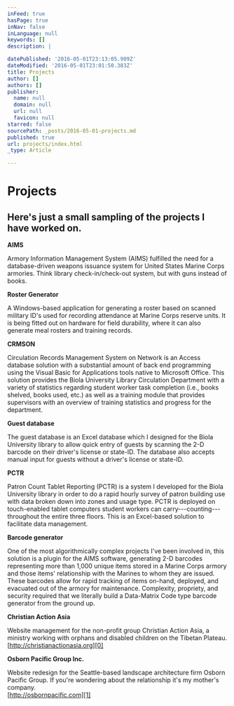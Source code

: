 ```yaml
---
inFeed: true
hasPage: true
inNav: false
inLanguage: null
keywords: []
description: |

datePublished: '2016-05-01T23:13:05.909Z'
dateModified: '2016-05-01T23:01:50.383Z'
title: Projects
author: []
authors: []
publisher:
  name: null
  domain: null
  url: null
  favicon: null
starred: false
sourcePath: _posts/2016-05-01-projects.md
published: true
url: projects/index.html
_type: Article

---
```

# Projects

## Here's just a small sampling of the projects I have worked on.

**AIMS**

Armory Information Management System (AIMS) fulfilled the need for a database-driven weapons issuance system for United States Marine Corps armories. Think library check-in/check-out system, but with guns instead of books.

**Roster Generator**

A Windows-based application for generating a roster based on scanned military ID's used for recording attendance at Marine Corps reserve units. It is being fitted out on hardware for field durability, where it can also generate meal rosters and training records.

**CRMSON**

Circulation Records Management System on Network is an Access database solution with a substantial amount of back end programming using the Visual Basic for Applications tools native to Microsoft Office. This solution provides the Biola University Library Circulation Department with a variety of statistics regarding student worker task completion (i.e., books shelved, books used, etc.) as well as a training module that provides supervisors with an overview of training statistics and progress for the department.

**Guest database**

The guest database is an Excel database which I designed for the Biola University library to allow quick entry of guests by scanning the 2-D barcode on their driver's license or state-ID. The database also accepts manual input for guests without a driver's license or state-ID.

**PCTR**

Patron Count Tablet Reporting (PCTR) is a system I developed for the Biola University library in order to do a rapid hourly survey of patron building use with data broken down into zones and usage type. PCTR is deployed on touch-enabled tablet computers student workers can carry---counting---throughout the entire three floors. This is an Excel-based solution to facilitate data management.

**Barcode generator**

One of the most algorithmically complex projects I've been involved in, this solution is a plugin for the AIMS software, generating 2-D barcodes representing more than 1,000 unique items stored in a Marine Corps armory and those items' relationship with the Marines to whom they are issued. These barcodes allow for rapid tracking of items on-hand, deployed, and evacuated out of the armory for maintenance. Complexity, propriety, and security required that we literally build a Data-Matrix Code type barcode generator from the ground up.

**Christian Action Asia**

Website management for the non-profit group Christian Action Asia, a ministry working with orphans and disabled children on the Tibetan Plateau.  
[http://christianactionasia.org][0]

**Osborn Pacific Group Inc.**

Website redesign for the Seattle-based landscape architecture firm Osborn Pacific Group. If you're wondering about the relationship it's my mother's company.  
[http://osbornpacific.com][1]

  


[0]: http://christianactionasia.org/
[1]: http://osbornpacific.com/